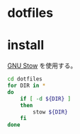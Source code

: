 # dotfiles

# install
[GNU Stow](https://www.gnu.org/software/stow/) を使用する。

```bash
cd dotfiles
for DIR in *
do
    if [ -d ${DIR} ]
    then
        stow ${DIR}
    fi
done
```
